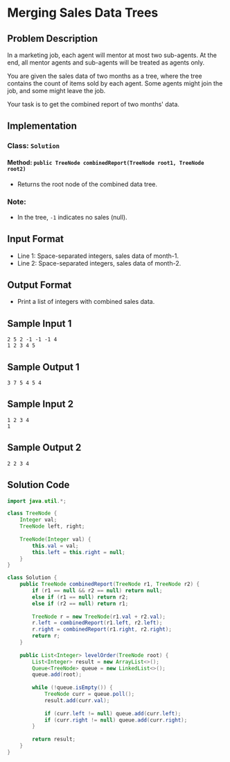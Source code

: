 # Merging Sales Data Trees

## Problem Description

In a marketing job, each agent will mentor at most two sub-agents. At the end, all mentor agents and sub-agents will be treated as agents only.

You are given the sales data of two months as a tree, where the tree contains the count of items sold by each agent. Some agents might join the job, and some might leave the job.

Your task is to get the combined report of two months' data.

## Implementation

### Class: `Solution`
#### Method: `public TreeNode combinedReport(TreeNode root1, TreeNode root2)`
- Returns the root node of the combined data tree.

### Note:
- In the tree, `-1` indicates no sales (null).

## Input Format
- Line 1: Space-separated integers, sales data of month-1.
- Line 2: Space-separated integers, sales data of month-2.

## Output Format
- Print a list of integers with combined sales data.

## Sample Input 1
```
2 5 2 -1 -1 -1 4
1 2 3 4 5
```

## Sample Output 1
```
3 7 5 4 5 4
```

## Sample Input 2
```
1 2 3 4
1
```

## Sample Output 2
```
2 2 3 4
```

## Solution Code
```java
import java.util.*;

class TreeNode {
    Integer val;
    TreeNode left, right;
    
    TreeNode(Integer val) {
        this.val = val;
        this.left = this.right = null;
    }
}

class Solution {
    public TreeNode combinedReport(TreeNode r1, TreeNode r2) {
        if (r1 == null && r2 == null) return null;
        else if (r1 == null) return r2;
        else if (r2 == null) return r1;
        
        TreeNode r = new TreeNode(r1.val + r2.val);
        r.left = combinedReport(r1.left, r2.left);
        r.right = combinedReport(r1.right, r2.right);
        return r;
    }
    
    public List<Integer> levelOrder(TreeNode root) {
        List<Integer> result = new ArrayList<>();
        Queue<TreeNode> queue = new LinkedList<>();
        queue.add(root);
        
        while (!queue.isEmpty()) {
            TreeNode curr = queue.poll();
            result.add(curr.val);
            
            if (curr.left != null) queue.add(curr.left);
            if (curr.right != null) queue.add(curr.right);
        }
        
        return result;
    }
}
```
